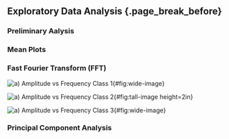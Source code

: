 ## Exploratory Data Analysis {.page_break_before}

### Preliminary Aalysis



### Mean Plots




### Fast Fourier Transform (FFT)


![
**a) Amplitude vs Frequency Class 1**
](https://user-images.githubusercontent.com/112973477/198796951-76d47c3a-a1fd-4806-930c-1861941641d2.png "Wide image"){#fig:wide-image}


![
**a) Amplitude vs Frequency Class 2**
](https://user-images.githubusercontent.com/112973477/198805626-7db1d0f0-c922-4421-bd7a-98ac69ab4543.png "Tall image"){#fig:tall-image height=2in}



![
**a) Amplitude vs Frequency Class 3**
](https://user-images.githubusercontent.com/112973477/198806202-022ebb9c-4fc1-48c4-ba29-be7df7647d4f.png "Wide image"){#fig:wide-image}



### Principal Component Analysis




